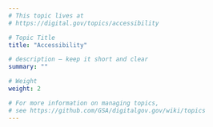 ```yaml
---
# This topic lives at
# https://digital.gov/topics/accessibility

# Topic Title
title: "Accessibility"

# description — keep it short and clear
summary: ""

# Weight
weight: 2

# For more information on managing topics,
# see https://github.com/GSA/digitalgov.gov/wiki/topics
---
```


